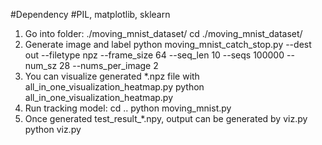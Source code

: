 #Dependency 
#PIL, matplotlib, sklearn

1. Go into folder:
./moving_mnist_dataset/
cd ./moving_mnist_dataset/
2. Generate image and label
python moving_mnist_catch_stop.py --dest out --filetype npz --frame_size 64 --seq_len 10 --seqs 100000 --num_sz 28 --nums_per_image 2
3. You can visualize generated *.npz file with all_in_one_visualization_heatmap.py
python all_in_one_visualization_heatmap.py
4. Run tracking model:
 cd ..
 python moving_mnist.py
5. Once generated test_result_*.npy, output can be generated by viz.py 
python viz.py
